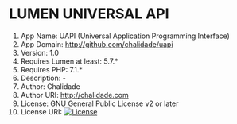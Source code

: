 # LUMEN UNIVERSAL API
1. App Name: UAPI (Universal Application Programming Interface)
2. App Domain: http://github.com/chalidade/uapi
3. Version: 1.0
4. Requires Lumen at least: 5.7.*
5. Requires PHP: 7.1.*
6. Description: -
7. Author: Chalidade
8. Author URI: http://chalidade.com
9. License: GNU General Public License v2 or later
10. License URI: [![License](https://poser.pugx.org/laravel/lumen-framework/license.svg)](https://packagist.org/packages/laravel/lumen-framework)
